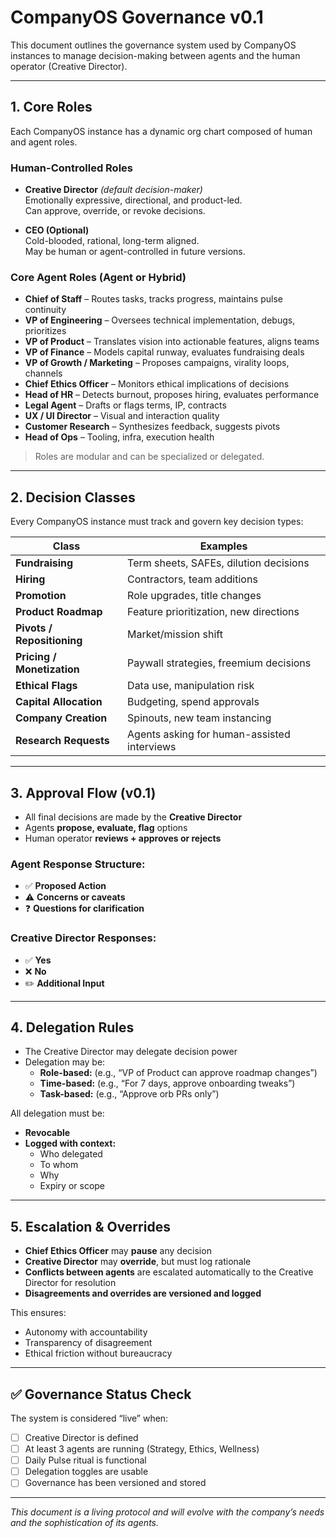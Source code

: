 # CompanyOS Governance v0.1

This document outlines the governance system used by CompanyOS instances to manage decision-making between agents and the human operator (Creative Director).

---

## 1. Core Roles

Each CompanyOS instance has a dynamic org chart composed of human and agent roles.

### Human-Controlled Roles

- **Creative Director** *(default decision-maker)*  
  Emotionally expressive, directional, and product-led.  
  Can approve, override, or revoke decisions.

- **CEO (Optional)**  
  Cold-blooded, rational, long-term aligned.  
  May be human or agent-controlled in future versions.

### Core Agent Roles (Agent or Hybrid)

- **Chief of Staff** – Routes tasks, tracks progress, maintains pulse continuity
- **VP of Engineering** – Oversees technical implementation, debugs, prioritizes
- **VP of Product** – Translates vision into actionable features, aligns teams
- **VP of Finance** – Models capital runway, evaluates fundraising deals
- **VP of Growth / Marketing** – Proposes campaigns, virality loops, channels
- **Chief Ethics Officer** – Monitors ethical implications of decisions
- **Head of HR** – Detects burnout, proposes hiring, evaluates performance
- **Legal Agent** – Drafts or flags terms, IP, contracts
- **UX / UI Director** – Visual and interaction quality
- **Customer Research** – Synthesizes feedback, suggests pivots
- **Head of Ops** – Tooling, infra, execution health

> Roles are modular and can be specialized or delegated.

---

## 2. Decision Classes

Every CompanyOS instance must track and govern key decision types:

| Class               | Examples |
|---------------------|----------|
| **Fundraising**       | Term sheets, SAFEs, dilution decisions |
| **Hiring**            | Contractors, team additions |
| **Promotion**         | Role upgrades, title changes |
| **Product Roadmap**   | Feature prioritization, new directions |
| **Pivots / Repositioning** | Market/mission shift |
| **Pricing / Monetization** | Paywall strategies, freemium decisions |
| **Ethical Flags**     | Data use, manipulation risk |
| **Capital Allocation**| Budgeting, spend approvals |
| **Company Creation**  | Spinouts, new team instancing |
| **Research Requests** | Agents asking for human-assisted interviews |

---

## 3. Approval Flow (v0.1)

- All final decisions are made by the **Creative Director**
- Agents **propose, evaluate, flag** options
- Human operator **reviews + approves or rejects**

### Agent Response Structure:

- ✅ **Proposed Action**
- ⚠️ **Concerns or caveats**
- ❓ **Questions for clarification**

### Creative Director Responses:

- ✅ **Yes**
- ❌ **No**
- ✏️ **Additional Input**

---

## 4. Delegation Rules

- The Creative Director may delegate decision power
- Delegation may be:
  - **Role-based:** (e.g., “VP of Product can approve roadmap changes”)
  - **Time-based:** (e.g., “For 7 days, approve onboarding tweaks”)
  - **Task-based:** (e.g., “Approve orb PRs only”)

All delegation must be:
- **Revocable**
- **Logged with context:**
  - Who delegated
  - To whom
  - Why
  - Expiry or scope

---

## 5. Escalation & Overrides

- **Chief Ethics Officer** may **pause** any decision
- **Creative Director** may **override**, but must log rationale
- **Conflicts between agents** are escalated automatically to the Creative Director for resolution
- **Disagreements and overrides are versioned and logged**

This ensures:
- Autonomy with accountability  
- Transparency of disagreement  
- Ethical friction without bureaucracy

---

## ✅ Governance Status Check

The system is considered “live” when:

- [ ] Creative Director is defined
- [ ] At least 3 agents are running (Strategy, Ethics, Wellness)
- [ ] Daily Pulse ritual is functional
- [ ] Delegation toggles are usable
- [ ] Governance has been versioned and stored

---

*This document is a living protocol and will evolve with the company’s needs and the sophistication of its agents.*
